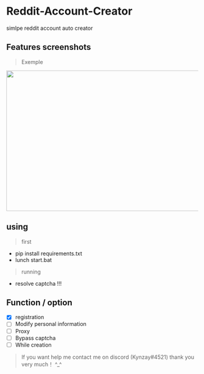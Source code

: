# Reddit-Account-Creator
simlpe reddit account auto creator 

## Features screenshots

> Exemple
<img src="exemplekynzayweb.gif" width="665" height="369"/> 

## using
> first
* pip install requirements.txt
* lunch start.bat
> running
* resolve captcha !!!

## Function / option
- [X] registration
- [ ] Modify personal information
- [ ] Proxy
- [ ] Bypass captcha
- [ ] While creation

> If you want help me contact me on discord (Kynzay#4521) thank you very much！ ^_^
